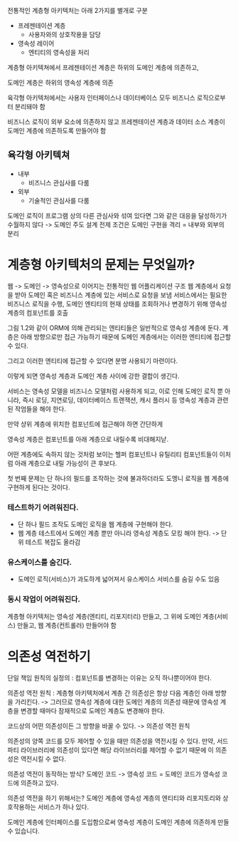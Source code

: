 전통적인 계층형 아키텍처는 아래 2가지를 별개로 구분
- 프레젠테이션 계층
    - 사용자와의 상호작용을 담당
- 영속성 레이어
    - 엔티티의 영속성을 처리

계층형 아키텍쳐에서 프레젠테이션 계층은 하위의 도메인 계층에 의존하고,

도메인 계층은 하위의 영속성 계층에 의존

육각형 아키텍처에서는 사용자 인터페이스나 데이터베이스 모두 비즈니스 로직으로부터 분리돼야 함

비즈니스 로직이 외부 요소에 의존하지 않고 프레젠테이션 계층과 데이터 소스 계층이 도메인 계층에 의존하도록 만들어야 함

## 육각형 아키텍쳐
- 내부
    - 비즈니스 관심사를 다룸
- 외부
    - 기술적인 관심사를 다룸

도메인 로직이 프로그램 상의 다른 관심사와 섞여 있다면 그와 같은 대응을 달성하기가 수월하지 않다
-> 도메인 주도 설계 전제 조건은 도메인 구현을 격리 = 내부와 외부의 분리

# 계층형 아키텍처의 문제는 무엇일까?
웹 -> 도메인 -> 영속성으로 이어지는 전통적인 웹 어플리케이션 구조
웹 계층에서 요청을 받아 도메인 혹은 비즈니스 계층에 있는 서비스로 요청을 보냄
서비스에서는 필요한 비즈니스 로직을 수행, 도메인 엔티티의 현재 상태를 조회하거나 변경하기 위해 영속성 계층의 컴포넌트를 호출

그림 1.2와 같이 ORM에 의해 관리되는 엔티티들은 일반적으로 영속성 계층에 둔다.
계층은 아래 방향으로만 접근 가능하기 때문에 도메인 계층에서는 이러한 엔티티에 접근할 수 있다.

그리고 이러한 엔티티에 접근할 수 있다면 분명 사용되기 마련이다.

이렇게 되면 영속성 계층과 도메인 계층 사이에 강한 결합이 생긴다.

서비스는 영속성 모델을 비즈니스 모델처럼 사용하게 되고,
이로 인해 도메인 로직 뿐 아니라, 즉시 로딩, 지연로딩, 데이터베이스 트랜잭션, 캐시 플러시 등 영속성 계층과 관련된 작엄들을 해야 한다.

만약 샹위 계층에 위치한 컴포넌트에 접근해야 하면 간단하게

영속성 계층은 컴포넌트를 아래 계층으로 내릴수록 비대해지낟.

어떤 계층에도 속하지 않는 것처럼 보이는 헬퍼 컴포넌트나 유틸리티 컴포넌트들이 이처럼 아래 계층으로 내릴 가능성이 큰 후보다.

첫 번째 문제는 단 하나의 필드를 조작하는 것에 불과하더라도 도멩니 로직을 웹 계층에 구현하게 된다는 것이다.
### 테스트하기 어려워진다.
- 단 하나 필드 조작도 도메인 로직을 웹 계층에 구현해야 한다.
- 웹 계층 테스트에서 도메인 계층 뿐만 아니라 영속성 계층도 모킹 해야 한다. -> 단위 테스트 복잡도 올라감

### 유스케이스를 숨긴다.
- 도메인 로직(서비스)가 과도하게 넓어져서 유스케이스 서비스를 숨길 수도 있음

### 동시 작업이 어려워진다.
계층형 아키텍처는 영속성 계층(엔티티, 리포지터리) 만들고, 그 위에 도메인 계층(서비스) 만들고, 웹 계층(컨트롤러) 만들어야 함

# 의존성 역전하기

단일 책임 원칙의 실정의 : 컴포넌트를 변경하는 이유는 오직 하나뿐이어야 한다.

의존성 역전 원칙 : 계층형 아키텍처에서 계층 간 의존성은 항상 다음 계층인 아래 방향을 가리킨다.
-> 그러므로 영속성 계층에 대한 도메인 계층의 의존성 때문에 영속성 계층을 변경할 때마다 잠재적으로 도메인 계층도 변경해야 한다.

코드상의 어떤 의존성이든 그 방향을 바꿀 수 있다. -> 의존성 역전 원칙

의존성의 양쪽 코드를 모두 제어할 수 있을 때만 의존성을 역전시킬 수 있다.
만약, 서드파티 라이브러리에 의존성이 있다면 해당 라이브러리를 제어할 수 없기 때문에 이 의존성은 역전시킬 수 없다.

의존성 역전이 동작하는 방식?
도메인 코드 -> 영속성 코드 = 도메인 코드가 영속성 코드에 의존하고 있다.

의존성 역전을 하기 위해서는?
도메인 계층에 영속성 계층의 엔티티와 리포지토리와 상호작용하는 서비스가 하나 있다.

도메인 계층에 인터페이스를 도입함으로써 영속성 계층이 도메인 계층에 의존하게 만들 수 있습니다.

